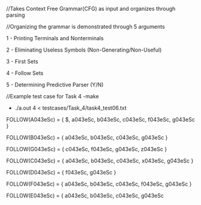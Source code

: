 //Takes Context Free Grammar(CFG) as input and organizes through parsing

//Organizing the grammar is demonstrated through 5 arguments


1 - Printing Terminals and Nonterminals

2 - Eliminating Useless Symbols (Non-Generating/Non-Useful)

3 - First Sets

4 - Follow Sets

5 - Determining Predictive Parser (Y/N)


//Example test case for Task 4
-make

- ./a.out 4 < testcases/Task_4/task4_test06.txt

FOLLOW(A043eSc) = { $, a043eSc, b043eSc, c043eSc, f043eSc, g043eSc }

FOLLOW(B043eSc) = { a043eSc, b043eSc, c043eSc, g043eSc }

FOLLOW(G043eSc) = { c043eSc, f043eSc, g043eSc, z043eSc }

FOLLOW(C043eSc) = { a043eSc, b043eSc, c043eSc, x043eSc, g043eSc }

FOLLOW(D043eSc) = { f043eSc, g043eSc }

FOLLOW(F043eSc) = { a043eSc, b043eSc, c043eSc, f043eSc, g043eSc }

FOLLOW(E043eSc) = { a043eSc, b043eSc, c043eSc, g043eSc
